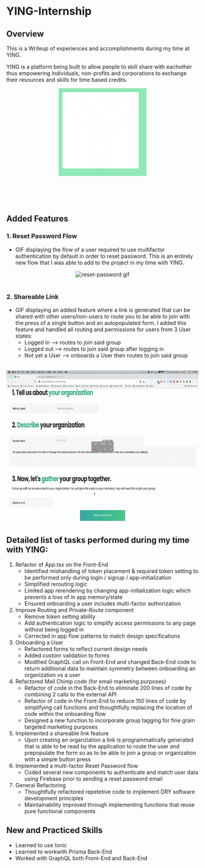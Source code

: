 # YING-Internship
## Overview
This is a Writeup of experiences and accomplishments during my time at YING.

YING is a platform being built to allow people to skill share with eachother thus empowering individuals, non-profits and corporations to exchange their resources and skills for time based credits.
<div style="width:100%; height:300px; display:flex; justify-content:center; align:center">
    <div style="height:210px; width: 210px; background-color:#91e7b6; padding: 10px">
    <img id="thumbnail" src="./data/ying-white-logo-3x.png" title="YING logo" alt="reset-password gif" width="200" height="200">
    </div>
</div>


## Added Features
### 1. Reset Password Flow
- GIF displaying the flow of a user required to use multifactor authentication by default in order to reset password. This is an entirely new flow that I was able to add to the project in my time with YING.
<center>
<img src="./data/ying-reset-password.gif" title="Reset password flow" alt="reset-password gif" width="800" height="400">
<br><br>
</center>

### 2. Shareable Link
- GIF displaying an added feature where a link is generated that can be shared with other users/non-users to route you to be able to join with the press of a single button and an autopopulated form. I added this feature and handled all routing and permissions for users from 3 User states:
    - Logged in --> routes to join said group
    - Logged out --> routes to join said group after logging in
    - Not yet a User --> onboards a User then routes to join said group
    <br><br>
<center>
<img src="./data/ying-shareable-link.gif" title="Shareable link feature that I coded" alt="share-link gif" width="800" height="400">
</center>

## Detailed list of tasks performed during my time with YING:
1.  Refactor of App.tsx on the Front-End
    - Identified mishandling of token placement & required token setting to be performed only during login / signup / app-initialization
    - Simplified rerouting logic
    - Limited app rerendering by changing app-initialization logic which prevents a loss of in app memory/state
    - Ensured onboarding a user includes multi-factor authorization
2. Improve Routing and Private-Route component
    - Remove token setting ability
    - Add authentication logic to simplify access permissions to any page without being logged in
    - Corrected in app flow patterns to match design specifications
3. Onboarding a User
    - Refactored forms to reflect current design needs
    - Added custom validation to forms
    - Modified GraphQL call on Front-End and changed Back-End code to return additional data to maintain symmetry between onboarding an organization vs a user
4. Refactored Mail Chimp code (for email marketing purposes)
    - Refactor of code in the Back-End to eliminate 200 lines of code by combining 2 calls to the external API
    - Refactor of code in the Front-End to reduce 150 lines of code by simplifying call functions and thoughtfully replacing the location of code within the onboarding flow
    - Designed a new function to incorporate group tagging for fine grain targeted marketing purposes
5. Implemented a shareable link feature
    - Upon creating an organziation a link is programmatically generated that is able to be read by the application to route the user and prepopulate the form so as to be able to join a group or organization with a simple button press
6. Implemented a multi-factor Reset Password flow
    - Coded several new components to authenticate and match user data using Firebase prior to sending a reset password email
7. General Refactoring
    - Thoughtfully refactored repetetive code to implement DRY software development principles
    - Maintainability improved through implementing functions that reuse pure functional components



## New and Practiced Skills
- Learned to use Ionic
- Learned to workwith Prisma Back-End
- Worked with GraphQL both Front-End and Back-End
